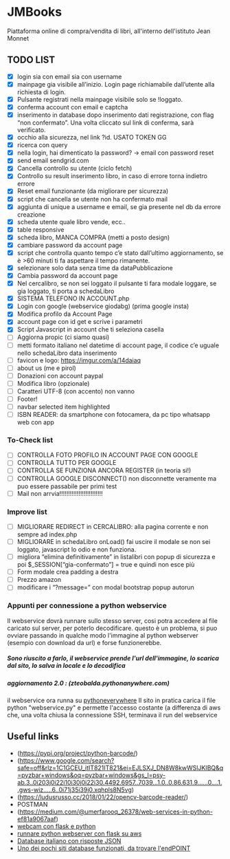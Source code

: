 # JMBooks
Piattaforma online di compra/vendita di libri, all'interno dell'istituto Jean Monnet

## TODO LIST
  - [x] login sia con email sia con username
- [x] mainpage gia visibile all’inizio. Login page richiamabile dall’utente alla richiesta di login.
- [x] Pulsante registrati nella mainpage visibile solo se !loggato.
- [x] conferma account con email e captcha
- [x] inserimento in database dopo inserimento dati registrazione, con flag “non confermato”. Una volta cliccato sul link di conferma, sarà verificato.
- [x] occhio alla sicurezza, nel link ?id. USATO TOKEN GG
- [x] ricerca con query
- [x] nella login, hai dimenticato la password? → email con password reset
- [x] send email sendgrid.com
- [x] Cancella controllo su utente (ciclo fetch) 
- [x] Controllo su result inserimento libro, in caso di errore torna indietro errore
- [x] Reset email funzionante (da migliorare per sicurezza)
- [x] script che cancella se utente non ha confermato mail
- [x] aggiunta di unique a username e email, se gia presente nel db da errore creazione
- [x] scheda utente quale libro vende, ecc..
- [x] table responsive
- [x] scheda libro, MANCA COMPRA (metti a posto design)
- [x] cambiare password da account page
- [x] script che controlla quanto tempo c’e stato dall’ultimo aggiornamento, se è >60 minuti ti fa aspettare il tempo rimanente.
- [x] selezionare solo data senza time da dataPubblicazione
- [x] Cambia password da account page
- [x] Nel cercalibro, se non sei loggato il pulsante ti fara modale loggare, se gia loggato, ti porta a schedaLibro
- [x] SISTEMA TELEFONO IN ACCOUNT.php
- [X] Login con google (webservice giodabg) (prima google insta)
- [X] Modifica profilo da Account Page
- [X] account page con id get e scrive i parametri
- [X] Script Javascript in account che ti seleziona casella
- [ ] Aggiorna propic (ci siamo quasi)
- [ ] metti formato italiano nel datetime di account page, il codice c’e uguale nello schedaLibro data inserimento
- [ ] favicon e logo: https://imgur.com/a/14daiaq
- [ ] about us (me e pirol)
- [ ] Donazioni con account paypal
- [ ] Modifica libro (opzionale)
- [ ] Caratteri UTF-8 (con accento) non vanno
- [ ] Footer!
- [ ] navbar selected item highlighted
- [ ] ISBN READER: da smartphone con fotocamera, da pc tipo whatsapp web con app

### To-Check list
- [ ] CONTROLLA FOTO PROFILO IN ACCOUNT PAGE CON GOOGLE
- [ ] CONTROLLA TUTTO PER GOOGLE
- [ ] CONTROLLA SE FUNZIONA ANCORA REGISTER (in teoria si!)
- [ ] CONTROLLA GOOGLE DISCONNECT() non disconnette veramente ma puo essere passabile per primi test
- [ ] Mail non arrvia!!!!!!!!!!!!!!!!!!!!!!!!!

### Improve list
- [ ] MIGLIORARE REDIRECT in CERCALIBRO: alla pagina corrente e non sempre ad index.php
- [ ] MIGLIORARE in schedaLibro onLoad() fai uscire il modale se non sei loggato, javascript lo odio e non funziona.
- [ ] migliora “elimina definitivamente” in listalibri con popup di sicurezza e poi $_SESSION[“gia-confermato”] = true e quindi non esce più
- [ ] Form modale crea padding a destra
- [ ] Prezzo amazon
- [ ] modificare i “?message=” con modal bootstrap popup autorun

### Appunti per connessione a python webservice
Il webservice dovrà runnare sullo stesso server, cosi potra accedere al file caricato sul server, per poterlo decodificare.
questo è un problema, si puo ovviare passando in qualche modo l'immagine al python webserver (esempio con download da url)
e forse funzionerebbe.
##### Sono riuscito a farlo, il webservice prende l'url dell'immagine, lo scarica dal sito, lo salva in locale e lo decodifica

##### aggiornamento 2.0 : (zteobalda.pythonanywhere.com)
il webservice ora runna su [pythoneverywhere](https://www.pythonanywhere.com)
Il sito in pratica carica il file python "webservice.py" e permette l'accesso costante
(a differenza di aws che, una volta chiusa la connessione SSH, terminava il run del webservice

## Useful links

- (https://pypi.org/project/python-barcode/)
- (https://www.google.com/search?safe=off&rlz=1C1GCEU_itIT821IT821&ei=EJLSXJ_DN8W8kwWSlJKIBQ&q=pyzbar+windows&oq=pyzbar+windows&gs_l=psy-ab.3..0i203j0i22i10i30j0i22i30.4492.6957..7039...1.0..0.86.631.9......0....1..gws-wiz.....6..0i71j35i39j0.xqhpls8N5vg)
- (https://ludusrusso.cc/2018/01/22/opencv-barcode-reader/)
- POSTMAN
- (https://medium.com/@umerfarooq_26378/web-services-in-python-ef81a9067aaf)
- [webcam con flask e python](https://www.codepool.biz/web-camera-recorder-oepncv-flask.html)
- [runnare python webserver con flask su aws](https://www.youtube.com/watch?v=WE303yFWfV4)
- [Database italiano con risposte JSON](https://literarymachin.es/sbn-json-api)
- [Uno dei pochi siti database funzionati, da trovare l'endPOINT](https://www.books-by-isbn.com/cgi-bin/isbnondemand.pl?isbn=9788842114932)
